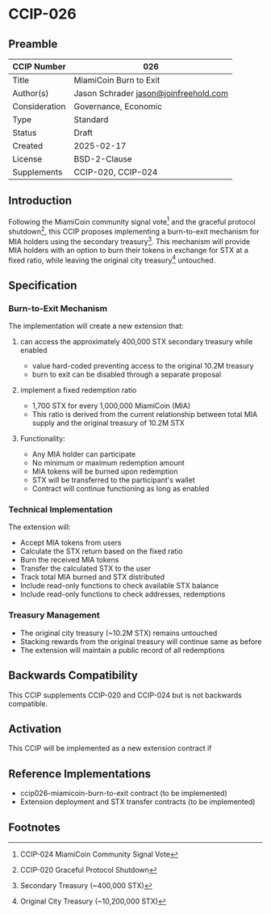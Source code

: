 # CCIP-026

## Preamble

| CCIP Number   | 026                                   |
| ------------- | ------------------------------------- |
| Title         | MiamiCoin Burn to Exit                |
| Author(s)     | Jason Schrader jason@joinfreehold.com |
| Consideration | Governance, Economic                  |
| Type          | Standard                              |
| Status        | Draft                                 |
| Created       | 2025-02-17                            |
| License       | BSD-2-Clause                          |
| Supplements   | CCIP-020, CCIP-024                    |

## Introduction

Following the MiamiCoin community signal vote[^1] and the graceful protocol shutdown[^2], this CCIP proposes implementing a burn-to-exit mechanism for MIA holders using the secondary treasury[^3]. This mechanism will provide MIA holders with an option to burn their tokens in exchange for STX at a fixed ratio, while leaving the original city treasury[^4] untouched.

## Specification

### Burn-to-Exit Mechanism

The implementation will create a new extension that:

1. can access the approximately 400,000 STX secondary treasury while enabled

   - value hard-coded preventing access to the original 10.2M treasury
   - burn to exit can be disabled through a separate proposal

2. implement a fixed redemption ratio

   - 1,700 STX for every 1,000,000 MiamiCoin (MIA)
   - This ratio is derived from the current relationship between total MIA supply and the original treasury of 10.2M STX

3. Functionality:

   - Any MIA holder can participate
   - No minimum or maximum redemption amount
   - MIA tokens will be burned upon redemption
   - STX will be transferred to the participant's wallet
   - Contract will continue functioning as long as enabled

### Technical Implementation

The extension will:

- Accept MIA tokens from users
- Calculate the STX return based on the fixed ratio
- Burn the received MIA tokens
- Transfer the calculated STX to the user
- Track total MIA burned and STX distributed
- Include read-only functions to check available STX balance
- Include read-only functions to check addresses, redemptions

### Treasury Management

- The original city treasury (~10.2M STX) remains untouched
- Stacking rewards from the original treasury will continue same as before
- The extension will maintain a public record of all redemptions

## Backwards Compatibility

This CCIP supplements CCIP-020 and CCIP-024 but is not backwards compatible.

## Activation

This CCIP will be implemented as a new extension contract if

## Reference Implementations

- ccip026-miamicoin-burn-to-exit contract (to be implemented)
- Extension deployment and STX transfer contracts (to be implemented)

## Footnotes

[^1]: CCIP-024 MiamiCoin Community Signal Vote
[^2]: CCIP-020 Graceful Protocol Shutdown
[^3]: Secondary Treasury (~400,000 STX)
[^4]: Original City Treasury (~10,200,000 STX)
